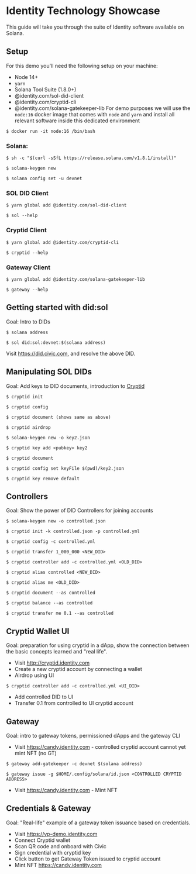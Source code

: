 # Identity Technology Showcase

This guide will take you through the suite of Identity software available on Solana.

## Setup

For this demo you'll need the following setup on your machine:
- Node 14+
- `yarn`
- Solana Tool Suite (1.8.0+)
- @identity.com/sol-did-client
- @identity.com/cryptid-cli
- @identity.com/solana-gatekeeper-lib
For demo purposes we will use the `node:16` docker image that comes with `node` and `yarn` 
and install all relevant software inside this dedicated environment
```shell
$ docker run -it node:16 /bin/bash
```


### Solana:

```shell
$ sh -c "$(curl -sSfL https://release.solana.com/v1.8.1/install)"

$ solana-keygen new

$ solana config set -u devnet
```

### SOL DID Client
```shell
$ yarn global add @identity.com/sol-did-client

$ sol --help
```

### Cryptid Client
```shell
$ yarn global add @identity.com/cryptid-cli

$ cryptid --help
```

### Gateway Client
```shell
$ yarn global add @identity.com/solana-gatekeeper-lib

$ gateway --help
```

## Getting started with did:sol

Goal: Intro to DIDs

```shell
$ solana address

$ sol did:sol:devnet:$(solana address)
```

Visit https://did.civic.com, and resolve the above DID.


## Manipulating SOL DIDs

Goal: Add keys to DID documents, introduction to [Cryptid](https://github.com/identity-com/cryptid)

```shell
$ cryptid init

$ cryptid config

$ cryptid document (shows same as above)

$ cryptid airdrop

$ solana-keygen new -o key2.json

$ cryptid key add <pubkey> key2

$ cryptid document

$ cryptid config set keyFile $(pwd)/key2.json

$ cryptid key remove default
```

## Controllers


Goal: Show the power of DID Controllers for joining accounts

```shell
$ solana-keygen new -o controlled.json

$ cryptid init -k controlled.json -p controlled.yml

$ cryptid config -c controlled.yml

$ cryptid transfer 1_000_000 <NEW_DID>

$ cryptid controller add -c controlled.yml <OLD_DID>

$ cryptid alias controlled <NEW_DID>

$ cryptid alias me <OLD_DID>

$ cryptid document --as controlled

$ cryptid balance --as controlled

$ cryptid transfer me 0.1 --as controlled
```

## Cryptid Wallet UI

Goal: preparation for using cryptid in a dApp, show the connection between the basic concepts learned and "real life".

- Visit http://cryptid.identity.com
- Create a new cryptid account by connecting a wallet
- Airdrop using UI

```shell
$ cryptid controller add -c controlled.yml <UI_DID>
```

- Add controlled DID to UI
- Transfer 0.1 from controlled to UI cryptid account

## Gateway


Goal: intro to gateway tokens, permissioned dApps and the gateway CLI

- Visit https://candy.identity,com - controlled cryptid account cannot yet mint NFT (no GT)

```shell
$ gateway add-gatekeeper -c devnet $(solana address)

$ gateway issue -g $HOME/.config/solana/id.json <CONTROLLED CRYPTID ADDRESS>
```

- Visit https://candy.identity,com - Mint NFT

## Credentials & Gateway

Goal: "Real-life" example of a gateway token issuance based on credentials.

- Visit https://vp-demo.identity.com
- Connect Cryptid wallet
- Scan QR code and onboard with Civic
- Sign credential with cryptid key
- Click button to get Gateway Token issued to cryptid account
- Mint NFT https://candy.identity,com

